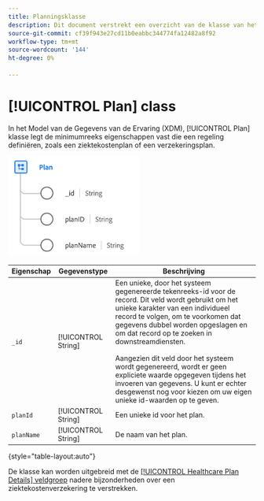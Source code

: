 ```yaml
---
title: Planningsklasse
description: Dit document verstrekt een overzicht van de klasse van het Plan in het Model van de Gegevens van de Ervaring (XDM).
source-git-commit: cf39f943e27cd11b0eabbc344774fa12482a8f92
workflow-type: tm+mt
source-wordcount: '144'
ht-degree: 0%

---
```


# [!UICONTROL Plan] class

In het Model van de Gegevens van de Ervaring (XDM), [!UICONTROL Plan] klasse legt de minimumreeks eigenschappen vast die een regeling definiëren, zoals een ziektekostenplan of een verzekeringsplan.

![Klassenstructuur](../images/classes/plan.png)

| Eigenschap | Gegevenstype | Beschrijving |
| --- | --- | --- |
| `_id` | [!UICONTROL String] | Een unieke, door het systeem gegenereerde tekenreeks-id voor de record. Dit veld wordt gebruikt om het unieke karakter van een individueel record te volgen, om te voorkomen dat gegevens dubbel worden opgeslagen en om dat record op te zoeken in downstreamdiensten.<br><br>Aangezien dit veld door het systeem wordt gegenereerd, wordt er geen expliciete waarde opgegeven tijdens het invoeren van gegevens. U kunt er echter desgewenst nog voor kiezen om uw eigen unieke id-waarden op te geven. |
| `planId` | [!UICONTROL String] | Een unieke id voor het plan. |
| `planName` | [!UICONTROL String] | De naam van het plan. |

{style=&quot;table-layout:auto&quot;}

De klasse kan worden uitgebreid met de [[!UICONTROL Healthcare Plan Details] veldgroep](../field-groups/plan/healthcare-plan-details.md) nadere bijzonderheden over een ziektekostenverzekering te verstrekken.
